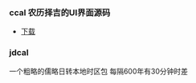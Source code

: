 ### ccal 农历择吉的UI界面源码

- [下载](https://github.com/Aquarian-Age/ccal/releases)

### jdcal
一个粗略的儒略日转本地时区包 
每隔600年有30分钟时差 
